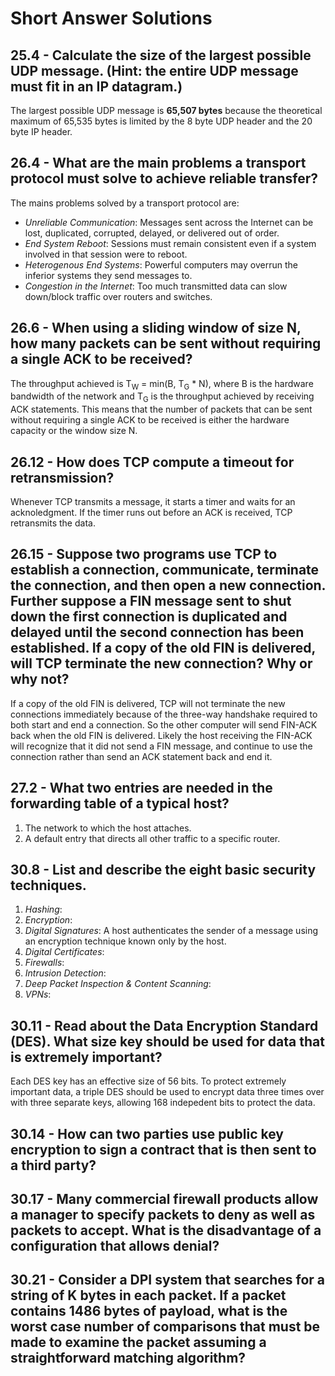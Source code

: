 # Short Answer Solutions

## 25.4 - Calculate the size of the largest possible UDP message. (Hint: the entire UDP message must fit in an IP datagram.)

The largest possible UDP message is __65,507 bytes__ because the theoretical maximum of 65,535 bytes is limited by the 8 byte UDP header and the 20 byte IP header.

## 26.4 - What are the main problems a transport protocol must solve to achieve reliable transfer?

The mains problems solved by a transport protocol are:
* *Unreliable Communication*: Messages sent across the Internet can be lost, duplicated, corrupted, delayed, or delivered out of order.
* *End System Reboot*: Sessions must remain consistent even if a system involved in that session were to reboot.
* *Heterogenous End Systems*: Powerful computers may overrun the inferior systems they send messages to.
* *Congestion in the Internet*: Too much transmitted data can slow down/block traffic over routers and switches.

## 26.6 - When using a sliding window of size N, how many packets can be sent without requiring a single ACK to be received?

The throughput achieved is T<sub>W</sub> = min(B, T<sub>G</sub> * N), where B is the hardware bandwidth of the network and T<sub>G</sub> is the throughput achieved by receiving ACK statements. This means that the number of packets that can be sent without requiring a single ACK to be received is either the hardware capacity or the window size N.

## 26.12 - How does TCP compute a timeout for retransmission?

Whenever TCP transmits a message, it starts a timer and waits for an acknoledgment. If the timer runs out before an ACK is received, TCP retransmits the data.

## 26.15 - Suppose two programs use TCP to establish a connection, communicate, terminate the connection, and then open a new connection. Further suppose a FIN message sent to shut down the first connection is duplicated and delayed until the second connection has been established. If a copy of the old FIN is delivered, will TCP terminate the new connection? Why or why not?

If a copy of the old FIN is delivered, TCP will not terminate the new connections immediately because of the three-way handshake required to both start and end a connection. So the other computer will send FIN-ACK back when the old FIN is delivered. Likely the host receiving the FIN-ACK will recognize that it did not send a FIN message, and continue to use the connection rather than send an ACK statement back and end it.

## 27.2 - What two entries are needed in the forwarding table of a typical host?

1. The network to which the host attaches.
2. A default entry that directs all other traffic to a specific router.

## 30.8 - List and describe the eight basic security techniques.

1. *Hashing*:
2. *Encryption*:
3. *Digital Signatures*: A host authenticates the sender of a message using an encryption technique known only by the host.
4. *Digital Certificates*:
5. *Firewalls*:
6. *Intrusion Detection*:
7. *Deep Packet Inspection & Content Scanning*:
8. *VPNs*:

## 30.11 - Read about the Data Encryption Standard (DES). What size key should be used for data that is extremely important?

Each DES key has an effective size of 56 bits. To protect extremely important data, a triple DES should be used to encrypt data three times over with three separate keys, allowing 168 indepedent bits to protect the data.

## 30.14 - How can two parties use public key encryption to sign a contract that is then sent to a third party?

## 30.17 - Many commercial firewall products allow a manager to specify packets to deny as well as packets to accept. What is the disadvantage of a configuration that allows denial?

## 30.21 - Consider a DPI system that searches for a string of K bytes in each packet. If a packet contains 1486 bytes of payload, what is the worst case number of comparisons that must be made to examine the packet assuming a straightforward matching algorithm?